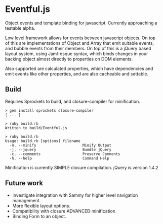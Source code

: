 # Eventful.js

Object events and template binding for javascript. Currently approaching a testable alpha.

Low level framework allows for events between javascript objects. On top of this are implementations of Object and Array that emit suitable events, and bubble events from their members. On top of this is a jQuery based layout system, using Jaml-esque syntax, which binds changes in your backing object almost directly to properties on DOM elements.

Also supported are calculated properties, which have dependencies and emit events like other properties, and are also cacheable and settable.

## Build

Requires Sprockets to build, and closure-compiler for minification.

    > gem install sprockets closure-compiler
    [ ... ]
    
    > ruby build.rb
    Written to build/Eventful.js
    
    > ruby build.rb
    Usage: build.rb [options] filename
      -m, --minify                     Minify Output
      -j, --jquery                     Bundle jQuery
      -c, --comments                   Preserve Comments
      -h, --help                       Command Help

Minification is currently SIMPLE closure compilation. jQuery is version 1.4.2

## Future work

* Investigate integration with Sammy for higher level navigation management.
* More flexible layout options.
* Compatibility with closure ADVANCED minification.
* Binding Form to an object.
